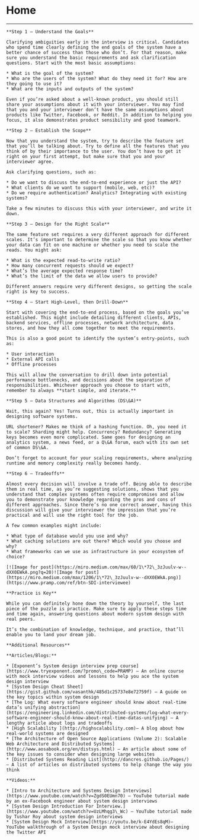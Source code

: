 # Home

*   ****

    **Step 1 — Understand the Goals**

    Clarifying ambiguities early in the interview is critical. Candidates who spend time clearly defining the end goals of the system have a better chance of success than those who don’t. For that reason, make sure you understand the basic requirements and ask clarification questions. Start with the most basic assumptions:

    * What is the goal of the system?
    * Who are the users of the system? What do they need it for? How are they going to use it?
    * What are the inputs and outputs of the system?

    Even if you’re asked about a well-known product, you should still share your assumptions about it with your interviewer. You may find that you and your interviewer don’t have the same assumptions about products like Twitter, Facebook, or Reddit. In addition to helping you focus, it also demonstrates product sensibility and good teamwork.

    **Step 2 — Establish the Scope**

    Now that you understand the system, try to describe the feature set that you’ll be talking about. Try to define all the features that you think of by their importance to the user. You don’t have to get it right on your first attempt, but make sure that you and your interviewer agree.

    Ask clarifying questions, such as:

    * Do we want to discuss the end-to-end experience or just the API?
    * What clients do we want to support (mobile, web, etc)?
    * Do we require authentication? Analytics? Integrating with existing systems?

    Take a few minutes to discuss this with your interviewer, and write it down.

    **Step 3 — Design for the Right Scale**

    The same feature set requires a very different approach for different scales. It’s important to determine the scale so that you know whether your data can fit on one machine or whether you need to scale the reads. You might ask:

    * What is the expected read-to-write ratio?
    * How many concurrent requests should we expect?
    * What’s the average expected response time?
    * What’s the limit of the data we allow users to provide?

    Different answers require very different designs, so getting the scale right is key to success.

    **Step 4 — Start High-Level, then Drill-Down**

    Start with covering the end-to-end process, based on the goals you’ve established. This might include detailing different clients, APIs, backend services, offline processes, network architecture, data stores, and how they all come together to meet the requirements.

    This is also a good point to identify the system’s entry-points, such as:

    * User interaction
    * External API calls
    * Offline processes

    This will allow the conversation to drill down into potential performance bottlenecks, and decisions about the separation of responsibilities. Whichever approach you choose to start with, remember to always **start simple, and iterate.**

    **Step 5 — Data Structures and Algorithms (DS\&A)**

    Wait, this again? Yes! Turns out, this is actually important in designing software systems.

    URL shortener? Makes me think of a hashing function. Oh, you need it to scale? Sharding might help. Concurrency? Redundancy? Generating keys becomes even more complicated. Same goes for designing an analytics system, a news feed, or a Q\&A forum, each with its own set of common DS\&A.

    Don’t forget to account for your scaling requirements, where analyzing runtime and memory complexity really becomes handy.

    **Step 6 — Tradeoffs**

    Almost every decision will involve a trade off. Being able to describe them in real time, as you’re suggesting solutions, shows that you understand that complex systems often require compromises and allow you to demonstrate your knowledge regarding the pros and cons of different approaches. Since there’s no one correct answer, having this discussion will give your interviewer the impression that you’re practical and will use the right tool for the job.

    A few common examples might include:

    * What type of database would you use and why?
    * What caching solutions are out there? Which would you choose and why?
    * What frameworks can we use as infrastructure in your ecosystem of choice?

    [![Image for post](https://miro.medium.com/max/60/1\*72\_3zJuulv-w--dXX0EWkA.png?q=20)![Image for post](https://miro.medium.com/max/1206/1\*72\_3zJuulv-w--dXX0EWkA.png)](https://www.pramp.com/ref/btn-SDI-interviewee)

    **Practice is Key**

    While you can definitely hone down the theory by yourself, the last piece of the puzzle is practice. Make sure to apply these steps time and time again, answering questions about modern system design with real peers.

    It’s the combination of knowledge, technique, and practice, that’ll enable you to land your dream job.

    **Additional Resources**

    **Articles/Blogs:**

    * [Exponent’s System design interview prep course](https://www.tryexponent.com/?promo\_code=PRAMP) — An online course with mock interview videos and lessons to help you ace the system design interview
    * [System Design Cheat Sheet](https://gist.github.com/vasanthk/485d1c25737e8e72759f) — A guide on the key topics within system design
    * [The Log: What every software engineer should know about real-time data’s unifying abstraction](https://engineering.linkedin.com/distributed-systems/log-what-every-software-engineer-should-know-about-real-time-datas-unifying) — A lengthy article about logs and tradeoffs
    * [High Scalability ](http://highscalability.com)— A blog about how real-world systems are designed
    * [The Architecture of Open Source Applications (Volume 2): Scalable Web Architecture and Distributed Systems](http://www.aosabook.org/en/distsys.html) — An article about some of the key issues to consider when designing large websites
    * [Distributed Systems Reading List](http://dancres.github.io/Pages/) — A list of articles on distributed systems to help change the way you think

    **Videos:**

    * [Intro to Architecture and Systems Design Interviews](https://www.youtube.com/watch?v=ZgdS0EUmn70) — YouTube tutorial made by an ex-Facebook engineer about system design interviews
    * [System Design Introduction For Interview.](https://www.youtube.com/watch?v=UzLMhqg3\_Wc) — YouTube tutorial made by Tushar Roy about system design interviews
    * [System Design Mock Interview](https://youtu.be/k-E4YdEs8qM)— YouTube walkthrough of a System Design mock interview about designing the Twitter API
